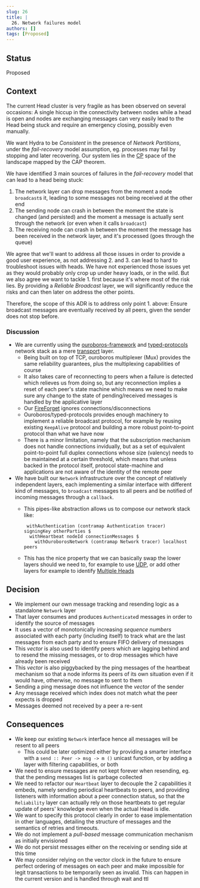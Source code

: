 ```yaml
---
slug: 26
title: |
  26. Network failures model
authors: []
tags: [Proposed]
---
```


## Status

Proposed

## Context

The current Head cluster is very fragile as has been observed on several occasions: A single hiccup in the connectivity between nodes while a head is open and nodes are exchanging messages can very easily lead to the Head being stuck and require an emergency closing, possibly even manually.

We want Hydra to be _Consistent_ in the presence of _Network Partitions_, under the _fail-recovery_ model assumption, eg. processes may fail by stopping and later recovering. Our system lies in the [CP](https://en.wikipedia.org/wiki/CAP_theorem) space of the landscape mapped by the CAP theorem.

We have identified 3 main sources of failures in the _fail-recovery_ model that can lead to a head being stuck:

1. The network layer can drop messages from the moment a node `broadcast`s it, leading to some messages not being received at the other end
2. The sending node can crash in between the moment the state is changed (and persisted) and the moment a message is actually sent through the network (or even when it calls `broadcast`)
3. The receiving node can crash in between the moment the message has been received in the network layer, and it's processed (goes through the queue)

We agree that we'll want to address all those issues in order to provide a good user experience, as not addressing 2. and 3. can lead to hard to troubleshoot issues with heads. We have not experienced those issues yet as they would probably only crop up under heavy loads, or in the wild. But we also agree we want to tackle 1. first because it's where most of the risk lies. By providing a _Reliable Broadcast_ layer, we will significantly reduce the risks and can then later on address the other points.

Therefore, the scope of this ADR is to address only point 1. above: Ensure broadcast messages are eventually received by all peers, given the sender does not stop before.

### Discussion

* We are currently using the [ouroboros-framework](https://github.com/input-output-hk/ouroboros-network) and [typed-protocols](https://github.com/input-output-hk/typed-protocols) network stack as a mere [transport](https://osi-model.com/transport-layer/) layer.
  * Being built on top of TCP, ouroboros multiplexer (Mux) provides the same reliability guarantees, plus the multiplexing capabilities of course
  * It also takes care of reconnecting to peers when a failure is detected which relieves us from doing so, but any reconnection implies a reset of each peer's state machine which means we need to make sure any change to the state of pending/received messages is handled by the applicative layer
  * Our [FireForget](https://github.com/input-output-hk/hydra/blob/8a8e0829964132bde8949e5249a1ab303af92fb8/hydra-node/src/Hydra/Network/Ouroboros/Type.hs#L31) ignores connections/disconnections
  * Ouroboros/typed-protocols provides enough machinery to implement a reliable broadcast protocol, for example by reusing existing `KeepAlive` protocol and building a more robust point-to-point protocol than what we have now
  * There is a minor limitation, namely that the subscription mechanism does not handle connections invidually, but as a set of equivalent point-to-point full duplex connections whose size (valency) needs to be maintained at a certain threshold, which means that unless backed in the protocol itself, protocol state-machine and applications are not aware of the identity of the remote peer
* We have built our `Network` infrastructure over the concept of relatively independent layers, each implementing a similar interface with different kind of messages, to `broadcast` messages to all peers and be notified of incoming messages through a `callback`.
  * This pipes-like abstraction allows us to compose our network stack like:

    ```
     withAuthentication (contramap Authentication tracer) signingKey otherParties $
      withHeartbeat nodeId connectionMessages $
        withOuroborosNetwork (contramap Network tracer) localhost peers
    ```

  * This has the nice property that we can basically swap the lower layers should we need to, for example to use [UDP](https://github.com/input-output-hk/hydra/blob/abailly-iohk/multi-node-udp/hydra-node/src/Hydra/Network/UDP.hs), or add other layers for example to identify [Multiple Heads](https://github.com/input-output-hk/hydra/blob/abailly-iohk/multi-node-udp/hydra-node/src/Hydra/Network/MultiHead.hs#L26)

## Decision

* We implement our own message tracking and resending logic as a standalone `Network` layer
* That layer consumes and produces `Authenticate`d messages in order to identify the source of messages
* It uses a vector of monotonically increasing _sequence numbers_ associated with each party (including itself) to track what are the last messages from each party and to ensure FIFO delivery of messages
* This _vector_ is also used to identify peers which are lagging behind and to resend the missing messages, or to drop messages which have already been received
* This _vector_ is also piggybacked by the ping messages of the heartbeat mechanism so that a node informs its peers of its own situation even if it would have, otherwise, no message to sent to them
* Sending a ping message does not influence the _vector_ of the sender
* Any message received which index does not match what the peer expects is dropped
* Messages deemed not received by a peer a re-sent

## Consequences

* We keep our existing `Network` interface hence all messages will be resent to all peers
  * This could be later optimized either by providing a smarter interface with a `send :: Peer -> msg -> m ()` unicast function, or by adding a layer with filtering capabilities, or both
* We need to ensure messages are not kept forever when resending, eg. that the pending messages list is garbage collected
* We need to refactor our `Heartbeat` layer to decouple the 2 capabilities it embeds, namely sending periodical heartbeats to peers, and providing listeners with information about a peer connection status, so that the `Reliability` layer can actually rely on those heartbeats to get regular update of peers' knowledge even when the actual Head is idle.
* We want to specify this protocol clearly in order to ease implementation in other languages, detailing the structure of messages and the semantics of retries and timeouts.
* We do not implement a _pull-based_ message communication mechanism as initially envisioned
* We do not persist messages either on the receiving or sending side at this time
* We may consider relying on the vector clock in the future to ensure perfect ordering of messages on each peer and make impossible for legit transactions to be temporarily seen as invalid. This can happen in the current version and is handled through wait and ttl

